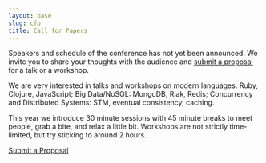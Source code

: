 ```yaml
---
layout: base
slug: cfp
title: Call for Papers
---
```


<p>Speakers and schedule of the conference has not yet been announced. We invite you to share your thoughts with the audience and <a href="http://bai.wufoo.com/forms/rubyshift-2012-speaking-proposals/">submit a proposal</a> for a talk or a workshop.</p>
<p>We are very interested in talks and workshops on modern languages: Ruby, Clojure, JavaScript; Big Data/NoSQL: MongoDB, Riak, Redis; Concurrency and Distributed Systems: STM, eventual consistency, caching.</p>
<p>This year we introduce 30 minute sessions with 45 minute breaks to meet people, grab a bite, and relax a little bit. Workshops are not strictly time-limited, but try sticking to around 2 hours.</p>
<p id="submit-a-proposal"><a href="https://rubyshift2012.busyconf.com/proposals/new">Submit a Proposal</a></p>
